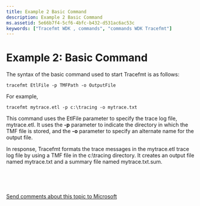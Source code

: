 ```yaml
---
title: Example 2 Basic Command
description: Example 2 Basic Command
ms.assetid: 5e66b7f4-5cf6-4bfc-b432-d531ac6ac53c
keywords: ["Tracefmt WDK , commands", "commands WDK Tracefmt"]
---
```


# Example 2: Basic Command


The syntax of the basic command used to start Tracefmt is as follows:

```
tracefmt EtlFile -p TMFPath -o OutputFile
```

For example,

```
tracefmt mytrace.etl -p c:\tracing -o mytrace.txt
```

This command uses the EtlFile parameter to specify the trace log file, mytrace.etl. It uses the **-p** parameter to indicate the directory in which the TMF file is stored, and the **-o** parameter to specify an alternate name for the output file.

In response, Tracefmt formats the trace messages in the mytrace.etl trace log file by using a TMF file in the c:\\tracing directory. It creates an output file named mytrace.txt and a summary file named mytrace.txt.sum.

 

 

[Send comments about this topic to Microsoft](mailto:wsddocfb@microsoft.com?subject=Documentation%20feedback%20[devtest\devtest]:%20Example%202:%20Basic%20Command%20%20RELEASE:%20%2811/17/2016%29&body=%0A%0APRIVACY%20STATEMENT%0A%0AWe%20use%20your%20feedback%20to%20improve%20the%20documentation.%20We%20don't%20use%20your%20email%20address%20for%20any%20other%20purpose,%20and%20we'll%20remove%20your%20email%20address%20from%20our%20system%20after%20the%20issue%20that%20you're%20reporting%20is%20fixed.%20While%20we're%20working%20to%20fix%20this%20issue,%20we%20might%20send%20you%20an%20email%20message%20to%20ask%20for%20more%20info.%20Later,%20we%20might%20also%20send%20you%20an%20email%20message%20to%20let%20you%20know%20that%20we've%20addressed%20your%20feedback.%0A%0AFor%20more%20info%20about%20Microsoft's%20privacy%20policy,%20see%20http://privacy.microsoft.com/default.aspx. "Send comments about this topic to Microsoft")




